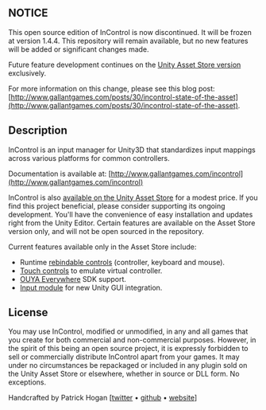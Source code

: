 ## NOTICE

This open source edition of InControl is now discontinued. It will be frozen at version 1.4.4. This repository will remain available, but no new features will be added or significant changes made.

Future feature development continues on the [Unity Asset Store version](http://u3d.as/6mr) exclusively.

For more information on this change, please see this blog post: [http://www.gallantgames.com/posts/30/incontrol-state-of-the-asset](http://www.gallantgames.com/posts/30/incontrol-state-of-the-asset).

## Description

InControl is an input manager for Unity3D that standardizes input mappings across various platforms for common controllers.

Documentation is available at: [http://www.gallantgames.com/incontrol](http://www.gallantgames.com/incontrol)

InControl is also [available on the Unity Asset Store](http://u3d.as/6mr) for a modest price. If you find this project beneficial, please consider supporting its ongoing development. You'll have the convenience of easy installation and updates right from the Unity Editor. Certain features are available on the Asset Store version only, and will not be open sourced in the repository.

Current features available only in the Asset Store include:

* Runtime [rebindable controls](http://www.gallantgames.com/pages/incontrol-binding-actions-to-controls) (controller, keyboard and mouse).
* [Touch controls](http://www.gallantgames.com/pages/incontrol-touch-controls) to emulate virtual controller.
* [OUYA Everywhere](http://www.gallantgames.com/pages/incontrol-ouya) SDK support.
* [Input module](http://www.gallantgames.com/pages/incontrol-new-unity-gui) for new Unity GUI integration.

## License

You may use InControl, modified or unmodified, in any and all games that you create for both commercial and non-commercial purposes. However, in the spirit of this being an open source project, it is expressly forbidden to sell or commercially distribute InControl apart from your games. It may under no circumstances be repackaged or included in any plugin sold on the Unity Asset Store or elsewhere, whether in source or DLL form. No exceptions.

Handcrafted by Patrick Hogan [[twitter](http://twitter.com/pbhogan) &bull; [github](http://github.com/pbhogan) &bull; [website](http://www.gallantgames.com/incontrol)]

